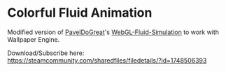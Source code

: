 # Colorful Fluid Animation

Modified version of [PavelDoGreat](https://github.com/PavelDoGreat)'s [WebGL-Fluid-Simulation](https://github.com/PavelDoGreat/WebGL-Fluid-Simulation) to work with Wallpaper Engine.

Download/Subscribe here: https://steamcommunity.com/sharedfiles/filedetails/?id=1748506393
